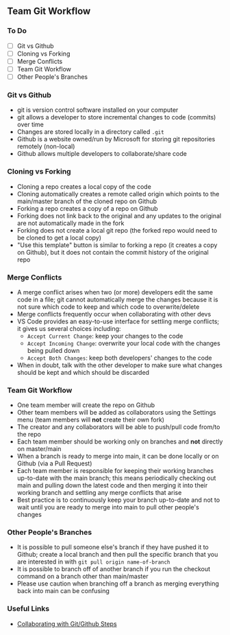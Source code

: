 ## Team Git Workflow

### To Do
- [ ] Git vs Github
- [ ] Cloning vs Forking
- [ ] Merge Conflicts
- [ ] Team Git Workflow
- [ ] Other People's Branches

### Git vs Github
* git is version control software installed on your computer
* git allows a developer to store incremental changes to code (commits) over time
* Changes are stored locally in a directory called `.git`
* Github is a website owned/run by Microsoft for storing git repositories remotely (non-local)
* Github allows multiple developers to collaborate/share code

### Cloning vs Forking
* Cloning a repo creates a local copy of the code
* Cloning automatically creates a remote called origin which points to the main/master branch of the cloned repo on Github
* Forking a repo creates a copy of a repo on Github
* Forking does not link back to the original and any updates to the original are not automatically made in the fork
* Forking does not create a local git repo (the forked repo would need to be cloned to get a local copy)
* "Use this template" button is similar to forking a repo (it creates a copy on Github), but it does not contain the commit history of the original repo

### Merge Conflicts
* A merge conflict arises when two (or more) developers edit the same code in a file; git cannot automatically merge the changes because it is not sure which code to keep and which code to overwrite/delete
* Merge conflicts frequently occur when collaborating with other devs
* VS Code provides an easy-to-use interface for settling merge conflicts; it gives us several choices including:
  * `Accept Current Change`: keep your changes to the code
  * `Accept Incoming Change`: overwrite your local code with the changes being pulled down
  * `Accept Both Changes`: keep both developers' changes to the code
* When in doubt, talk with the other developer to make sure what changes should be kept and which should be discarded

### Team Git Workflow
* One team member will create the repo on Github
* Other team members will be added as collaborators using the Settings menu (team members will **not** create their own fork)
* The creator and any collaborators will be able to push/pull code from/to the repo
* Each team member should be working only on branches and **not** directly on master/main
* When a branch is ready to merge into main, it can be done locally or on Github (via a Pull Request)
* Each team member is responsible for keeping their working branches up-to-date with the main branch; this means periodically checking out main and pulling down the latest code and then merging it into their working branch and settling any merge conflicts that arise
* Best practice is to continuously keep your branch up-to-date and not to wait until you are ready to merge into main to pull other people's changes

### Other People's Branches
* It is possible to pull someone else's branch if they have pushed it to Github; create a local branch and then pull the specific branch that you are interested in with `git pull origin name-of-branch`
* It is possible to branch off of another branch if you run the checkout command on a branch other than main/master
* Please use caution when branching off a branch as merging everything back into main can be confusing

### Useful Links
* [Collaborating with Git/Github Steps](https://gist.github.com/andydlindsay/c0dd09a93d603b64a6fec7addd3a92e5)
